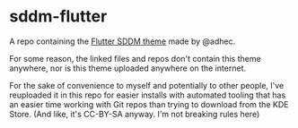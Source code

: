 # sddm-flutter

A repo containing the [Flutter SDDM theme](https://store.kde.org/p/1323348/) made by @adhec.

For some reason, the linked files and repos don't contain this theme anywhere, nor is this
theme uploaded anywhere on the internet.

For the sake of convenience to myself and potentially to other people, I've reuploaded it
in this repo for easier installs with automated tooling that has an easier time working with
Git repos than trying to download from the KDE Store. (And like, it's CC-BY-SA anyway.
I'm not breaking rules here)
